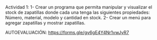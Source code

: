 Actividad 1:
1- Crear un programa que permita manipular y visualizar el stock de zapatillas donde cada una tenga las siguientes propiedades: Número, material, modelo y cantidad en stock.
2- Crear un menú para agregar zapatillas y mostrar zapatillas.



AUTOEVALUACIÓN: https://forms.gle/gy6gE4Y4Nr1vwJyR7
